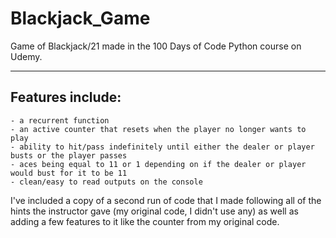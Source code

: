 # Blackjack_Game
Game of Blackjack/21 made in the 100 Days of Code Python course on Udemy.


**************************************************************************************************

## Features include:
```
- a recurrent function
- an active counter that resets when the player no longer wants to play
- ability to hit/pass indefinitely until either the dealer or player busts or the player passes
- aces being equal to 11 or 1 depending on if the dealer or player would bust for it to be 11
- clean/easy to read outputs on the console
```

I've included a copy of a second run of code that I made following all of the hints the instructor gave (my original code, I didn't use any) as well as adding a few features to it like the counter from my original code.
